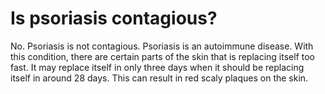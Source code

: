 # Is psoriasis contagious?

No. Psoriasis is not contagious. Psoriasis is an autoimmune disease. With this condition, there are certain parts of the skin that is replacing itself too fast. It may replace itself in only three days when it should be replacing itself in around 28 days. This can result in red scaly plaques on the skin.